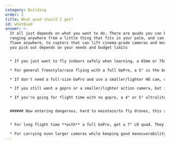 ```yaml
---
category: Building
order: 2
title: What quad should I get?
id: whatQuad
answer: >-
  It all just depends on what you want to do. There are quads you can build
  ranging anywhere from a little thing that fits in your palm, and can be safely
  flown anywhere, to copters that can lift cinema-grade cameras and more. What
  you pick out depends on your needs and budget limits


  * If you just want to fly indoors safely when learning, a 65mm or 75mm tinywhoop is likely the best option while also being the cheapest

  * For general freestyle/race flying with a full GoPro, a 5" is the best all-round size with the most available components and guides

  * If don't need a full-size GoPro and use a smaller/lighter HD cam, or record DVR for footage sharing, you can go down to 3-4". good for both freestyle and non-spec racing while also being cheaper and easier to fly in more places

  * If you still want a gopro or a smaller/lighter action camera, but in a safer form, get a cinewhoop. From 2.5" to 3.5", they run protected blades to not damage anything in crashes. Safe to fly around people and other expensive objects

  * If you're going for flight time with no gopro, a 4" or 5" ultralite LR quad will do well. Can carry a smaller action cam, and fly for long periods of time


  ###### Now entering dangerous, hard to maintain/to fly drones, this should not be your first build.


  * For long flight time **with** a full GoPro, get a 7" LR quad. They can carry stupid big batteries, or go lighter to maintain high speeds, or carry a larger camera depending on your need

  * For carrying even larger cameras while keeping good maneuverability and speed, a cinelifter is the best pick. 4 large motors spinning bigger props, or 8 smaller props to generate enough thrust
---
```

